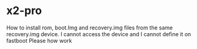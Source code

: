 # x2-pro
How to install rom, boot.Img and recovery.img files from the same recovery.img device. I cannot access the device and I cannot define it on fastboot
Please how work
